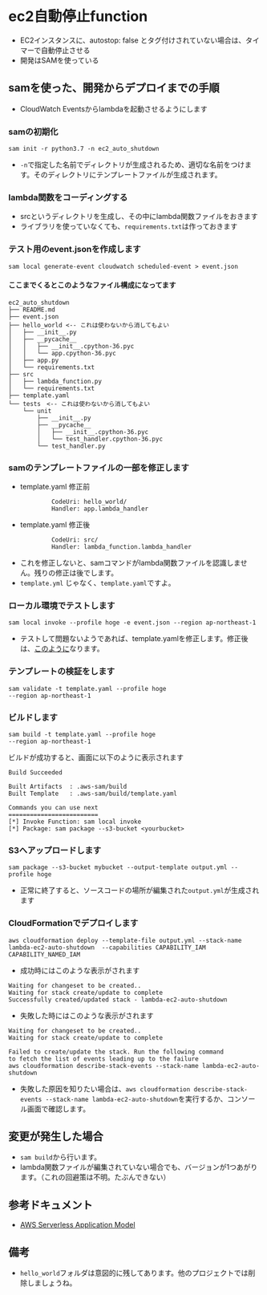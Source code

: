 # ec2自動停止function
- EC2インスタンスに、autostop: false とタグ付けされていない場合は、タイマーで自動停止させる
- 開発はSAMを使っている

## samを使った、開発からデプロイまでの手順
- CloudWatch Eventsからlambdaを起動させるようにします
### samの初期化
```
sam init -r python3.7 -n ec2_auto_shutdown
```
- `-n`で指定した名前でディレクトリが生成されるため、適切な名前をつけます。そのディレクトリにテンプレートファイルが生成されます。
### lambda関数をコーディングする
- srcというディレクトリを生成し、その中にlambda関数ファイルをおきます
- ライブラリを使っていなくても、`requirements.txt`は作っておきます

### テスト用のevent.jsonを作成します
```
sam local generate-event cloudwatch scheduled-event > event.json
```
#### ここまでくるとこのようなファイル構成になってます
```
ec2_auto_shutdown
├── README.md
├── event.json
├── hello_world <-- これは使わないから消してもよい
│   ├── __init__.py
│   ├── __pycache__
│   │   ├── __init__.cpython-36.pyc
│   │   └── app.cpython-36.pyc
│   ├── app.py
│   └── requirements.txt
├── src
│   ├── lambda_function.py
│   └── requirements.txt
├── template.yaml
└── tests　<-- これは使わないから消してもよい
    └── unit
        ├── __init__.py
        ├── __pycache__
        │   ├── __init__.cpython-36.pyc
        │   └── test_handler.cpython-36.pyc
        └── test_handler.py
```

### samのテンプレートファイルの一部を修正します
- template.yaml 修正前
```
            CodeUri: hello_world/
            Handler: app.lambda_handler
```

- template.yaml 修正後
```
            CodeUri: src/
            Handler: lambda_function.lambda_handler
```
- これを修正しないと、samコマンドがlambda関数ファイルを認識しません。残りの修正は後でします。
- `template.yml` じゃなく、`template.yaml`ですよ。

### ローカル環境でテストします
```
sam local invoke --profile hoge -e event.json --region ap-northeast-1
```
- テストして問題ないようであれば、template.yamlを修正します。修正後は、[このように](./template.yaml)なります。

### テンプレートの検証をします
```
sam validate -t template.yaml --profile hoge
--region ap-northeast-1
```
### ビルドします
```
sam build -t template.yaml --profile hoge
--region ap-northeast-1
```
ビルドが成功すると、画面に以下のように表示されます
```
Build Succeeded

Built Artifacts  : .aws-sam/build
Built Template   : .aws-sam/build/template.yaml

Commands you can use next
=========================
[*] Invoke Function: sam local invoke
[*] Package: sam package --s3-bucket <yourbucket>
```
### S3へアップロードします
```
sam package --s3-bucket mybucket --output-template output.yml --profile hoge
```
- 正常に終了すると、ソースコードの場所が編集された`output.yml`が生成されます
### CloudFormationでデプロイします
```
aws cloudformation deploy --template-file output.yml --stack-name lambda-ec2-auto-shutdown  --capabilities CAPABILITY_IAM CAPABILITY_NAMED_IAM
```
- 成功時にはこのような表示がされます
```
Waiting for changeset to be created..
Waiting for stack create/update to complete
Successfully created/updated stack - lambda-ec2-auto-shutdown
```
- 失敗した時にはこのような表示がされます
```
Waiting for changeset to be created..
Waiting for stack create/update to complete

Failed to create/update the stack. Run the following command
to fetch the list of events leading up to the failure
aws cloudformation describe-stack-events --stack-name lambda-ec2-auto-shutdown
```
- 失敗した原因を知りたい場合は、`aws cloudformation describe-stack-events --stack-name lambda-ec2-auto-shutdown`を実行するか、コンソール画面で確認します。

## 変更が発生した場合
- `sam build`から行います。
- lambda関数ファイルが編集されていない場合でも、バージョンが1つあがります。（これの回避策は不明。たぶんできない）

## 参考ドキュメント
- [AWS Serverless Application Model](https://github.com/awslabs/serverless-application-model/blob/master/versions/2016-10-31.md)

## 備考
- `hello_world`フォルダは意図的に残してあります。他のプロジェクトでは削除しましょうね。